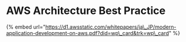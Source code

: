 # AWS Architecture Best Practice

{% embed url="https://d1.awsstatic.com/whitepapers/ja\_JP/modern-application-development-on-aws.pdf?did=wp\_card&trk=wp\_card" %}



